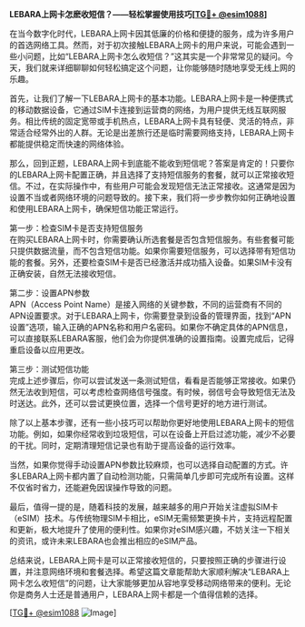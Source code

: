 **LEBARA上网卡怎麽收短信？——轻松掌握使用技巧[[TG💪+ @esim1088](https://t.me/s/esim1088)]**

在当今数字化时代，LEBARA上网卡因其低廉的价格和便捷的服务，成为许多用户的首选网络工具。然而，对于初次接触LEBARA上网卡的用户来说，可能会遇到一些小问题，比如“LEBARA上网卡怎么收短信？”这其实是一个非常常见的疑问。今天，我们就来详细聊聊如何轻松搞定这个问题，让你能够随时随地享受无线上网的乐趣。

首先，让我们了解一下LEBARA上网卡的基本功能。LEBARA上网卡是一种便携式的移动数据设备，它通过SIM卡连接到运营商的网络，为用户提供无线互联网服务。相比传统的固定宽带或手机热点，LEBARA上网卡具有轻便、灵活的特点，非常适合经常外出的人群。无论是出差旅行还是临时需要网络支持，LEBARA上网卡都能提供稳定而快速的网络体验。

那么，回到正题，LEBARA上网卡到底能不能收到短信呢？答案是肯定的！只要你的LEBARA上网卡配置正确，并且选择了支持短信服务的套餐，就可以正常接收短信。不过，在实际操作中，有些用户可能会发现短信无法正常接收。这通常是因为设置不当或者网络环境的问题导致的。接下来，我们将一步步教你如何正确地设置和使用LEBARA上网卡，确保短信功能正常运行。

第一步：检查SIM卡是否支持短信服务  
在购买LEBARA上网卡时，你需要确认所选套餐是否包含短信服务。有些套餐可能只提供数据流量，而不包含短信功能。如果你需要短信服务，可以选择带有短信功能的套餐。另外，还要检查SIM卡是否已经激活并成功插入设备。如果SIM卡没有正确安装，自然无法接收短信。

第二步：设置APN参数  
APN（Access Point Name）是接入网络的关键参数，不同的运营商有不同的APN设置要求。对于LEBARA上网卡，你需要登录到设备的管理界面，找到“APN设置”选项，输入正确的APN名称和用户名密码。如果你不确定具体的APN信息，可以直接联系LEBARA客服，他们会为你提供准确的设置指南。设置完成后，记得重启设备以应用更改。

第三步：测试短信功能  
完成上述步骤后，你可以尝试发送一条测试短信，看看是否能够正常接收。如果仍然无法收到短信，可以考虑检查网络信号强度。有时候，弱信号会导致短信无法及时送达。此外，还可以尝试更换位置，选择一个信号更好的地方进行测试。

除了以上基本步骤，还有一些小技巧可以帮助你更好地使用LEBARA上网卡的短信功能。例如，如果你经常收到垃圾短信，可以在设备上开启过滤功能，减少不必要的干扰。同时，定期清理短信记录也有助于提高设备的运行效率。

当然，如果你觉得手动设置APN参数比较麻烦，也可以选择自动配置的方式。许多LEBARA上网卡都内置了自动检测功能，只需简单几步即可完成所有设置。这样不仅省时省力，还能避免因误操作导致的问题。

最后，值得一提的是，随着科技的发展，越来越多的用户开始关注虚拟SIM卡（eSIM）技术。与传统物理SIM卡相比，eSIM无需频繁更换卡片，支持远程配置和更新，极大地提升了使用的便利性。如果你对eSIM感兴趣，不妨关注一下相关的资讯，或许未来LEBARA也会推出相应的eSIM产品。

总结来说，LEBARA上网卡是可以正常接收短信的，只要按照正确的步骤进行设置，并注意网络环境和套餐选择。希望这篇文章能帮助大家顺利解决“LEBARA上网卡怎么收短信”的问题，让大家能够更加从容地享受移动网络带来的便利。无论你是商务人士还是普通用户，LEBARA上网卡都是一个值得信赖的选择。

[[TG💪+ @esim1088](https://t.me/s/esim1088) ![Image](https://i.postimg.cc/4NQfJmqS/Snipaste-2025-05-13-00-14-12.png)]